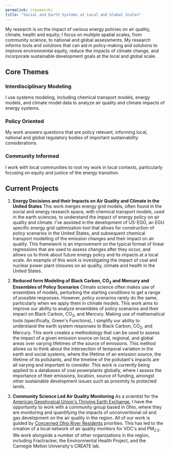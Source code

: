 ```yaml
---
permalink: /research/
title: "Social and Earth Systems at Local and Global Scales"
---
```

My research is on the impact of various energy policies on air quality, climate, health and equity; I focus on multiple spatial scales, from community science, to national and global assessments. My research informs tools and solutions that can aid in policy-making and solutions to improve environmental equity, reduce the impacts of climate change, and incorporate sustainable development goals at the local and global scale.

## Core Themes 
### Interdisciplinary Modeling
I use systems modeling, including chemical transport models, energy models, and climate model data to analyze air quality and climate impacts of energy systems.

### Policy Oriented
My work answers questions that are policy relevant, informing local, national and global regulatory bodies of important sustainability considerations.

### Community Informed
I work with local communities to root my work in local contexts, particularly focusing on equity and justice of the energy transition.


## Current Projects

1. **Energy Decisions and their Impacts on Air Quality and Climate in the United States** 
This work merges energy grid models, often found in the social and energy research space, with chemical transport models, used in the earth sciences, to understand the impact of energy policy on air quality and climate. I've assisted in the development of US-EGO, an EGU specific energy grid optimization tool that allows for construction of policy scenarios in the United States, and subsequent chemical transport modelling of the emission changes and their impact on air quality. This framework is an improvement on the typical format of linear regressions that are used to assess changes after they occur, and allows us to think about future energy policy and its impacts at a local scale. An example of this work is investigating the impact of coal and nuclear power plant closures on air quality, climate and health in the United States.

2. **Reduced form Modeling of Black Carbon, CO$_2$ and Mercury and Ensembles of Policy Scenarios**
Climate science often makes use of ensembles of models, perturbing the starting conditions to get a range of possible responses. However, policy scenarios rarely do the same, particularly when we apply them in climate models. This work aims to improve our ability to analyze ensembles of policy scenarios and their impact on Black Carbon, CO$_2$, and Mercury. Making use of mathematical tools (specifically, Green's Functions), I simplify our ability to understand the earth system responses to Black Carbon, CO$_2$, and Mercury. This work creates a methodology that can be used to assess the impact of a given emission source on local, regional, and global areas over varying lifetimes of the source of emissions. This method allows us to think about the intersection of temporal variation in the earth and social systems, where the lifetime of an emission source, the lifetime of its pollutants, and the timeline of the pollutant's impacts are all varying and important to consider. This work is currently being applied to a databases of coal powerplants globally, where I assess the importance of their emissions, location, source of funding, amongst other sustainable development issues such as proximity to protected lands. 

3. **Community Science Led Air Quality Monitoring**
As a scientist for the [American Geophysical Union's Thriving Earth Exchange](https://thrivingearthexchange.org/), I have the opportunity to work with a community group based in Ohio, where they are monitoring and quantifying the impacts of unconventional oil and gas development on the air quality in the region. All of our work is guided by [Concerned Ohio River Residents](https://www.concernedohioriverresidents.org/) priorities. This has led to the creation of a local network of air quality monitors for VOC's and PM$_2.5$. We work alongside a number of other organizations in the region, including Fractracker, the Environmental Health Project, and the Carnegie Mellon University's CREATE lab. 



